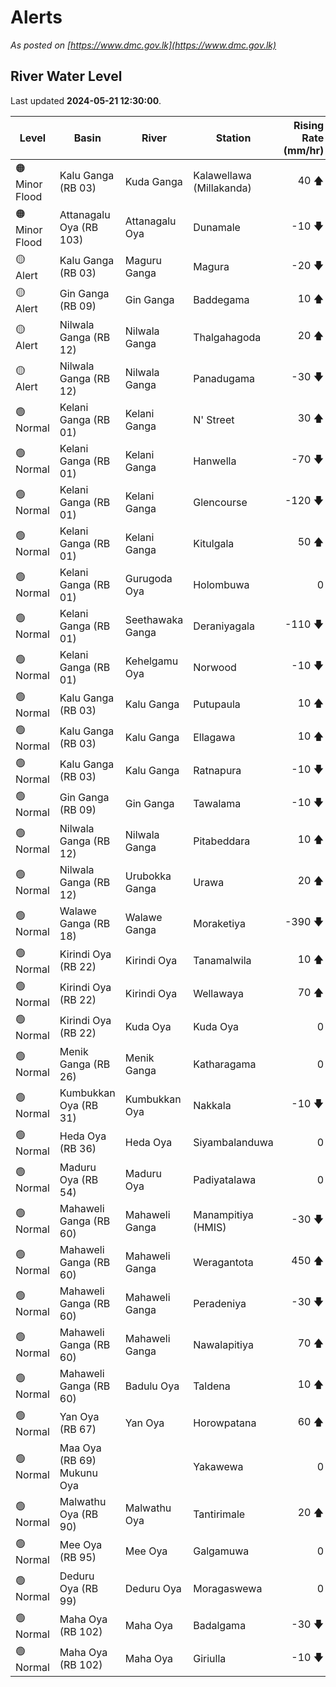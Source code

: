 # Alerts

*As posted on [https://www.dmc.gov.lk](https://www.dmc.gov.lk)*

## River Water Level

Last updated **2024-05-21 12:30:00**.

| Level | Basin | River | Station | Rising Rate (mm/hr) |
|---|---|---|---|--:|
| 🟠 Minor Flood | Kalu Ganga (RB 03) | Kuda Ganga | Kalawellawa (Millakanda) | 40 🡅 |
| 🟠 Minor Flood | Attanagalu Oya (RB 103) | Attanagalu Oya | Dunamale | -10 🡇 |
| 🟡 Alert | Kalu Ganga (RB 03) | Maguru Ganga | Magura | -20 🡇 |
| 🟡 Alert | Gin Ganga (RB 09) | Gin Ganga | Baddegama | 10 🡅 |
| 🟡 Alert | Nilwala Ganga (RB 12) | Nilwala Ganga | Thalgahagoda | 20 🡅 |
| 🟡 Alert | Nilwala Ganga (RB 12) | Nilwala Ganga | Panadugama | -30 🡇 |
| 🟢 Normal | Kelani Ganga (RB 01) | Kelani Ganga | N' Street | 30 🡅 |
| 🟢 Normal | Kelani Ganga (RB 01) | Kelani Ganga | Hanwella | -70 🡇 |
| 🟢 Normal | Kelani Ganga (RB 01) | Kelani Ganga | Glencourse | -120 🡇 |
| 🟢 Normal | Kelani Ganga (RB 01) | Kelani Ganga | Kitulgala | 50 🡅 |
| 🟢 Normal | Kelani Ganga (RB 01) | Gurugoda Oya | Holombuwa | 0  |
| 🟢 Normal | Kelani Ganga (RB 01) | Seethawaka Ganga | Deraniyagala | -110 🡇 |
| 🟢 Normal | Kelani Ganga (RB 01) | Kehelgamu Oya | Norwood | -10 🡇 |
| 🟢 Normal | Kalu Ganga (RB 03) | Kalu Ganga | Putupaula | 10 🡅 |
| 🟢 Normal | Kalu Ganga (RB 03) | Kalu Ganga | Ellagawa | 10 🡅 |
| 🟢 Normal | Kalu Ganga (RB 03) | Kalu Ganga | Ratnapura | -10 🡇 |
| 🟢 Normal | Gin Ganga (RB 09) | Gin Ganga | Tawalama | -10 🡇 |
| 🟢 Normal | Nilwala Ganga (RB 12) | Nilwala Ganga | Pitabeddara | 10 🡅 |
| 🟢 Normal | Nilwala Ganga (RB 12) | Urubokka Ganga | Urawa | 20 🡅 |
| 🟢 Normal | Walawe Ganga (RB 18) | Walawe Ganga | Moraketiya | -390 🡇 |
| 🟢 Normal | Kirindi Oya (RB 22) | Kirindi Oya | Tanamalwila | 10 🡅 |
| 🟢 Normal | Kirindi Oya (RB 22) | Kirindi Oya | Wellawaya | 70 🡅 |
| 🟢 Normal | Kirindi Oya (RB 22) | Kuda Oya | Kuda Oya | 0  |
| 🟢 Normal | Menik Ganga (RB 26) | Menik Ganga | Katharagama | 0  |
| 🟢 Normal | Kumbukkan Oya (RB 31) | Kumbukkan Oya | Nakkala | -10 🡇 |
| 🟢 Normal | Heda Oya (RB 36) | Heda Oya | Siyambalanduwa | 0  |
| 🟢 Normal | Maduru Oya (RB 54) | Maduru Oya | Padiyatalawa | 0  |
| 🟢 Normal | Mahaweli Ganga (RB 60) | Mahaweli Ganga | Manampitiya (HMIS) | -30 🡇 |
| 🟢 Normal | Mahaweli Ganga (RB 60) | Mahaweli Ganga | Weragantota | 450 🡅 |
| 🟢 Normal | Mahaweli Ganga (RB 60) | Mahaweli Ganga | Peradeniya | -30 🡇 |
| 🟢 Normal | Mahaweli Ganga (RB 60) | Mahaweli Ganga | Nawalapitiya | 70 🡅 |
| 🟢 Normal | Mahaweli Ganga (RB 60) | Badulu Oya | Taldena | 10 🡅 |
| 🟢 Normal | Yan Oya (RB 67) | Yan Oya | Horowpatana | 60 🡅 |
| 🟢 Normal | Maa Oya (RB 69) Mukunu Oya |  | Yakawewa | 0  |
| 🟢 Normal | Malwathu Oya (RB 90) | Malwathu Oya | Tantirimale | 20 🡅 |
| 🟢 Normal | Mee Oya (RB 95) | Mee Oya | Galgamuwa | 0  |
| 🟢 Normal | Deduru Oya (RB 99) | Deduru Oya | Moragaswewa | 0  |
| 🟢 Normal | Maha Oya (RB 102) | Maha Oya | Badalgama | -30 🡇 |
| 🟢 Normal | Maha Oya (RB 102) | Maha Oya | Giriulla | -10 🡇 |
